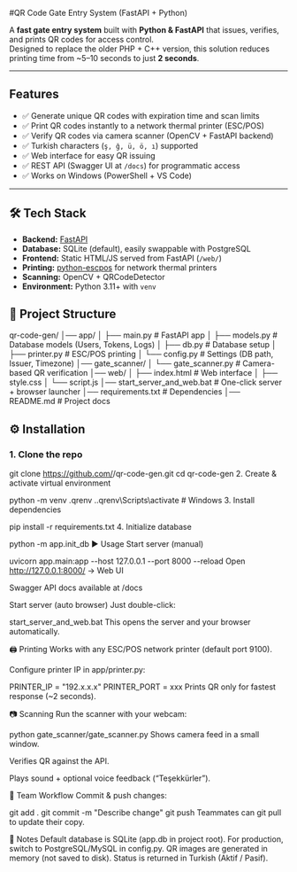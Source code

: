 #QR Code Gate Entry System (FastAPI + Python)

A **fast gate entry system** built with **Python & FastAPI** that issues, verifies, and prints QR codes for access control.  
Designed to replace the older PHP + C++ version, this solution reduces printing time from ~5–10 seconds to just **2 seconds**.

---

## Features
- ✅ Generate unique QR codes with expiration time and scan limits  
- ✅ Print QR codes instantly to a network thermal printer (ESC/POS)  
- ✅ Verify QR codes via camera scanner (OpenCV + FastAPI backend)  
- ✅ Turkish characters (`ş, ğ, ü, ö, ı`) supported  
- ✅ Web interface for easy QR issuing  
- ✅ REST API (Swagger UI at `/docs`) for programmatic access  
- ✅ Works on Windows (PowerShell + VS Code)  

---

## 🛠 Tech Stack
- **Backend:** [FastAPI](https://fastapi.tiangolo.com/)  
- **Database:** SQLite (default), easily swappable with PostgreSQL  
- **Frontend:** Static HTML/JS served from FastAPI (`/web/`)  
- **Printing:** [python-escpos](https://python-escpos.readthedocs.io/) for network thermal printers  
- **Scanning:** OpenCV + QRCodeDetector  
- **Environment:** Python 3.11+ with `venv`  

## 📂 Project Structure
qr-code-gen/
│── app/
│ ├── main.py # FastAPI app
│ ├── models.py # Database models (Users, Tokens, Logs)
│ ├── db.py # Database setup
│ ├── printer.py # ESC/POS printing
│ └── config.py # Settings (DB path, Issuer, Timezone)
│── gate_scanner/
│ └── gate_scanner.py # Camera-based QR verification
│── web/
│ ├── index.html # Web interface
│ ├── style.css
│ └── script.js
│── start_server_and_web.bat # One-click server + browser launcher
│── requirements.txt # Dependencies
│── README.md # Project docs



## ⚙️ Installation

### 1. Clone the repo

git clone https://github.com/<your-user>/qr-code-gen.git
cd qr-code-gen
2. Create & activate virtual environment

python -m venv .qrenv
.\.qrenv\Scripts\activate   # Windows
3. Install dependencies

pip install -r requirements.txt
4. Initialize database

python -m app.init_db
▶️ Usage
Start server (manual)

uvicorn app.main:app --host 127.0.0.1 --port 8000 --reload
Open http://127.0.0.1:8000/ → Web UI

Swagger API docs available at /docs

Start server (auto browser)
Just double-click:

start_server_and_web.bat
This opens the server and your browser automatically.

🖨 Printing
Works with any ESC/POS network printer (default port 9100).

Configure printer IP in app/printer.py:

PRINTER_IP = "192.x.x.x"
PRINTER_PORT = xxx
Prints QR only for fastest response (~2 seconds).

📷 Scanning
Run the scanner with your webcam:

python gate_scanner/gate_scanner.py
Shows camera feed in a small window.

Verifies QR against the API.

Plays sound + optional voice feedback (“Teşekkürler”).

👥 Team Workflow
Commit & push changes:

git add .
git commit -m "Describe change"
git push
Teammates can git pull to update their copy.

📌 Notes
Default database is SQLite (app.db in project root).
For production, switch to PostgreSQL/MySQL in config.py.
QR images are generated in memory (not saved to disk).
Status is returned in Turkish (Aktif / Pasif).
